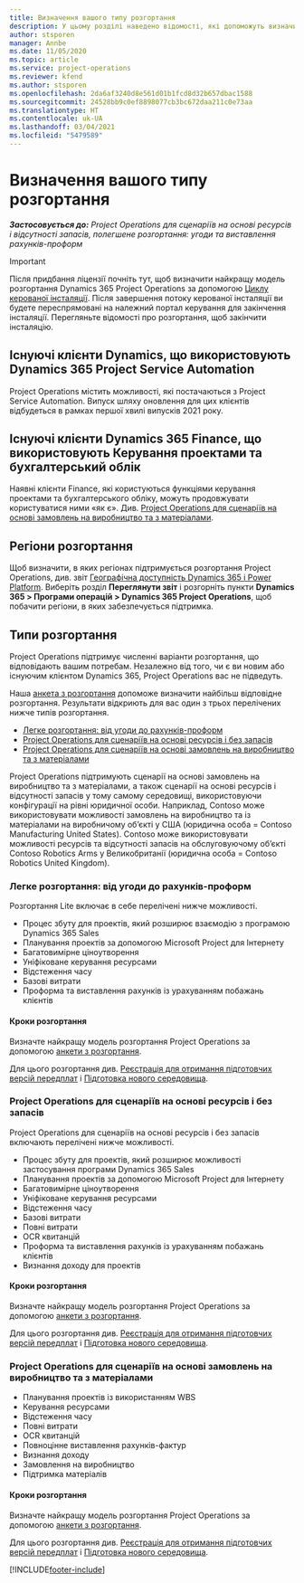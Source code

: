 ```yaml
---
title: Визначення вашого типу розгортання
description: У цьому розділі наведено відомості, які допоможуть визначити правильний тип розгортання Project operations для вашої компанії.
author: stsporen
manager: Annbe
ms.date: 11/05/2020
ms.topic: article
ms.service: project-operations
ms.reviewer: kfend
ms.author: stsporen
ms.openlocfilehash: 2da6af3240d8e561d01b1fcd8d32b657dbac1588
ms.sourcegitcommit: 24528bb9c0ef8898077cb3bc672daa211c0e73aa
ms.translationtype: HT
ms.contentlocale: uk-UA
ms.lasthandoff: 03/04/2021
ms.locfileid: "5479589"
---
```

# <a name="determine-your-deployment-type"></a>Визначення вашого типу розгортання

_**Застосовується до:** Project Operations для сценаріїв на основі ресурсів і відсутності запасів, полегшене розгортання: угоди та виставлення рахунків-проформ_

> [!IMPORTANT]
> Після придбання ліцензії почніть тут, щоб визначити найкращу модель розгортання Dynamics 365 Project Operations за допомогою [Циклу керованої інсталяції](https://aka.ms/provisionprojectoperations).
> Після завершення потоку керованої інсталяції ви будете переспрямовані на належний портал керування для закінчення інсталяції. Перегляньте відомості про розгортання, щоб закінчити інсталяцію.


## <a name="existing-customers-of-dynamics-using-dynamics-365-project-service-automation"></a>Існуючі клієнти Dynamics, що використовують Dynamics 365 Project Service Automation
Project Operations містить можливості, які постачаються з Project Service Automation. Випуск шляху оновлення для цих клієнтів відбудеться в рамках першої хвилі випусків 2021 року.

## <a name="existing-customers-of-dynamics-365-finance-using-project-management-and-accounting"></a>Існуючі клієнти Dynamics 365 Finance, що використовують Керування проектами та бухгалтерський облік 

Наявні клієнти Finance, які користуються функціями керування проектами та бухгалтерського обліку, можуть продовжувати користуватися ними «як є». Див. [Project Operations для сценаріїв на основі замовлень на виробництво та з матеріалами](#pma).


## <a name="deployment-regions"></a>Регіони розгортання
Щоб визначити, в яких регіонах підтримується розгортання Project Operations, див. звіт [Географічна доступність Dynamics 365 і Power Platform](https://dynamics.microsoft.com/en-us/geographic-availability/). Виберіть розділ **Переглянути звіт** і розгорніть пункти **Dynamics 365 > Програми операцій > Dynamics 365 Project Operations**, щоб побачити регіони, в яких забезпечується підтримка.

## <a name="deployment-types"></a>Типи розгортання
Project Operations підтримує численні варіанти розгортання, що відповідають вашим потребам. Незалежно від того, чи є ви новим або існуючим клієнтом Dynamics 365, Project Operations вас не підведуть.

Наша [анкета з розгортання](https://aka.ms/provisionprojectoperations) допоможе визначити найбільш відповідне розгортання. Результати відкриють для вас один з трьох перелічених нижче типів розгортання.

- [Легке розгортання: від угоди до рахунків-проформ](#lite)
- [Project Operations для сценаріїв на основі ресурсів і без запасів](#integrated)
- [Project Operations для сценаріїв на основі замовлень на виробництво та з матеріалами](#pma)

Project Operations підтримують сценарії на основі замовлень на виробництво та з матеріалами, а також сценарії на основі ресурсів і відсутності запасів у тому самому середовищі, використовуючи конфігурації на рівні юридичної особи. Наприклад, Contoso може використовувати можливості замовлень на виробництво та із матеріалами на виробничому об’єкті у США (юридична особа = Contoso Manufacturing United States). Contoso може використовувати можливості ресурсів та відсутності запасів на обслуговуючому об’єкті Contoso Robotics Arms у Великобританії (юридична особа = Contoso Robotics United Kingdom).

### <a name="lite-deployment---deal-to-proforma-invoicing"></a><a  name="lite"></a>Легке розгортання: від угоди до рахунків-проформ

Розгортання Lite включає в себе перелічені нижче можливості.

- Процес збуту для проектів, який розширює взаємодію з програмою Dynamics 365 Sales
- Планування проектів за допомогою Microsoft Project для Інтернету
- Багатовимірне ціноутворення
- Уніфіковане керування ресурсами
- Відстеження часу
- Базові витрати
- Проформа та виставлення рахунків із урахуванням побажань клієнтів 

#### <a name="deployment-steps"></a>Кроки розгортання
Визначте найкращу модель розгортання Project Operations за допомогою [анкети з розгортання](https://aka.ms/provisionprojectoperations).

Для цього розгортання див. [Реєстрація для отримання підготовчих версій передплат](lite-preview-subscription-sign-up.md) і [Підготовка нового середовища](lite-deployment.md). 


### <a name="project-operations-for-resourcenon-stocked-scenarios"></a><a name="integrated"></a>Project Operations для сценаріїв на основі ресурсів і без запасів
Project Operations для сценаріїв на основі ресурсів і без запасів включають перелічені нижче можливості.
 
- Процес збуту для проектів, який розширює можливості застосування програми Dynamics 365 Sales
- Планування проектів за допомогою Microsoft Project для Інтернету
- Багатовимірне ціноутворення
- Уніфіковане керування ресурсами
- Відстеження часу
- Базові витрати
- Повні витрати
- OCR квитанцій
- Проформа та виставлення рахунків із урахуванням побажань клієнтів 
- Визнання доходу для проектів

#### <a name="deployment-steps"></a>Кроки розгортання
Визначте найкращу модель розгортання Project Operations за допомогою [анкети з розгортання](https://aka.ms/provisionprojectoperations).

Для цього розгортання див. [Реєстрація для отримання підготовчих версій передплат](resource-sign-up-preview-subscription.md) і [Підготовка нового середовища](resource-provision-new-environment.md). 


### <a name="project-operations-for-stockedproduction-order-scenarios"></a><a name="pma"></a>Project Operations для сценаріїв на основі замовлень на виробництво та з матеріалами

- Планування проектів із використанням WBS
- Керування ресурсами
- Відстеження часу
- Повні витрати
- OCR квитанцій
- Повноцінне виставлення рахунків-фактур
- Визнання доходу
- Замовлення на виробництво
- Підтримка матеріалів

#### <a name="deployment-steps"></a>Кроки розгортання
Визначте найкращу модель розгортання Project Operations за допомогою [анкети з розгортання](https://aka.ms/provisionprojectoperations).

Для цього розгортання див. [Реєстрація для отримання підготовчих версій передплат](https://docs.microsoft.com/dynamics365/fin-ops-core/dev-itpro/dev-tools/sign-up-preview-subscription?toc=/dynamics365/finance/toc.json) і [Підготовка нового середовища](https://docs.microsoft.com/dynamics365/fin-ops-core/dev-itpro/deployment/deploy-demo-environment?toc=/dynamics365/finance/toc.json). 



[!INCLUDE[footer-include](../includes/footer-banner.md)]

